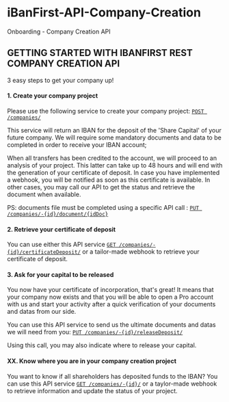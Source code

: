 # iBanFirst-API-Company-Creation
Onboarding - Company Creation API

## GETTING STARTED WITH IBANFIRST REST COMPANY CREATION API ##

3 easy steps to get your company up!

#### 1. Create your company project ####

Please use the following service to create your company project: [`POST /companies/`](/services/API%20Services.md#post_companies)

This service will return an IBAN for the deposit of the 'Share Capital' of your future company.
We will require some mandatory documents and data to be completed in order to receive your IBAN account;

When all transfers has been credited to the account, we will proceed to an analysis of your project. This latter can take up to 48 hours and will end with the generation of your certificate of deposit. In case you have implemented a webhook, you will be notified as soon as this certificate is available. In other cases, you may call our API to get the status and retrieve the document when available.

PS: documents file must be completed using a specific API call : [`PUT /companies/-{id}/document/{idDoc}`](/services/API%20Services.md#put_document)

#### 2. Retrieve your certificate of deposit ####

You can use either this API service [`GET /companies/-{id}/certificateDeposit/`](/services/API%20Services.md#getDocuments_certificateIncorporation) or a tailor-made webhook to retrieve your certificate of deposit.

#### 3. 	Ask for your capital to be released  ####

You now have your certificate of incorporation, that's great! It means that your company now exists and that you will be able to open a Pro account with us and start your activity after a quick verification of your documents and datas from our side.

You can use this API service to send us the ultimate documents and datas we will need from you: [`PUT /companies/-{id}/releaseDeposit/`](/services/API%20Services.md#put_companiesReleaseDeposit)
 
Using this call, you may also indicate where to release your capital. 

#### XX. Know where you are in your company creation project ####

You want to know if all shareholders has deposited funds to the IBAN? You can use this API service [`GET /companies/-{id}/`](/services/API%20Services.md#get_companies) or a taylor-made webhook to retrieve information and update the status of your project.
